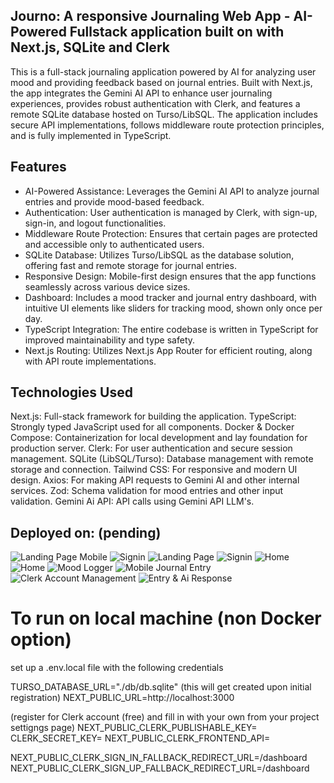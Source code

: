 ## Journo: A responsive Journaling Web App - AI-Powered Fullstack application built on with Next.js, SQLite and Clerk

This is a full-stack journaling application powered by AI for analyzing user mood and providing feedback based on journal entries. Built with Next.js, the app integrates the Gemini AI API to enhance user journaling experiences, provides robust authentication with Clerk, and features a remote SQLite database hosted on Turso/LibSQL. The application includes secure API implementations, follows middleware route protection principles, and is fully implemented in TypeScript.

## Features

- AI-Powered Assistance: Leverages the Gemini AI API to analyze journal entries and provide mood-based feedback.
- Authentication: User authentication is managed by Clerk, with sign-up, sign-in, and logout functionalities.
- Middleware Route Protection: Ensures that certain pages are protected and accessible only to authenticated users.
- SQLite Database: Utilizes Turso/LibSQL as the database solution, offering fast and remote storage for journal entries.
- Responsive Design: Mobile-first design ensures that the app functions seamlessly across various device sizes.
- Dashboard: Includes a mood tracker and journal entry dashboard, with intuitive UI elements like sliders for tracking mood, shown only once per day.
- TypeScript Integration: The entire codebase is written in TypeScript for improved maintainability and type safety.
- Next.js Routing: Utilizes Next.js App Router for efficient routing, along with API route implementations.

## Technologies Used

Next.js: Full-stack framework for building the application.
TypeScript: Strongly typed JavaScript used for all components.
Docker & Docker Compose: Containerization for local development and lay foundation for production server.
Clerk: For user authentication and secure session management.
SQLite (LibSQL/Turso): Database management with remote storage and connection.
Tailwind CSS: For responsive and modern UI design.
Axios: For making API requests to Gemini AI and other internal services.
Zod: Schema validation for mood entries and other input validation.
Gemini Ai API: API calls using Gemini API LLM's.

## Deployed on: (pending)

![Landing Page Mobile](./public/assets/screenshots/landingMobile.png) ![Signin](./public/assets/screenshots/signInMobile.png)
![Landing Page](./public/assets/screenshots/landingFull.png)
![Signin](./public/assets/screenshots/signInDesktop.png)
![Home](./public/assets/screenshots/homeDesktop.png)
![Home](./public/assets/screenshots/homeMobile.png) ![Mood Logger](./public/assets/screenshots/logMoodMobile.png)
![Mobile Journal Entry](./public/assets/screenshots/entryMobile.png) ![Clerk Account Management](./public/assets/screenshots/manageAccountClerk.png)
![Entry & Ai Response](./public/assets/screenshots/entry&responseDesktop.png)

# To run on local machine (non Docker option)

set up a .env.local file with the following credentials

TURSO_DATABASE_URL="./db/db.sqlite" (this will get created upon initial registration)
NEXT_PUBLIC_URL=http://localhost:3000

(register for Clerk account (free) and fill in with your own from your project settigngs page)
NEXT_PUBLIC_CLERK_PUBLISHABLE_KEY=
CLERK_SECRET_KEY=
NEXT_PUBLIC_CLERK_FRONTEND_API=

NEXT_PUBLIC_CLERK_SIGN_IN_FALLBACK_REDIRECT_URL=/dashboard
NEXT_PUBLIC_CLERK_SIGN_UP_FALLBACK_REDIRECT_URL=/dashboard
